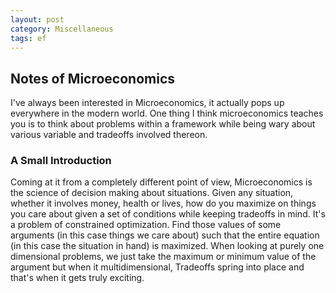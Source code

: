 ```yaml
---
layout: post
category: Miscellaneous
tags: ef
---
```

## Notes of Microeconomics

I've always been interested in Microeconomics, it actually pops up everywhere in the modern world. One thing I think microeconomics teaches you is to think about problems within a framework while being wary about various variable and tradeoffs involved thereon.

### A Small Introduction
Coming at it from a completely different point of view, Microeconomics is the science of decision making about situations. Given any situation, whether it involves money, health or lives, how do you maximize on things you care about given a set of conditions while keeping tradeoffs in mind. It's a problem of constrained optimization. Find those values of some arguments (in this case things we care about) such that the entire equation (in this case the situation in hand) is maximized. When looking at purely one dimensional problems, we just take the maximum or minimum value of the argument but when it multidimensional, Tradeoffs spring into place and that's when it gets truly exciting.
